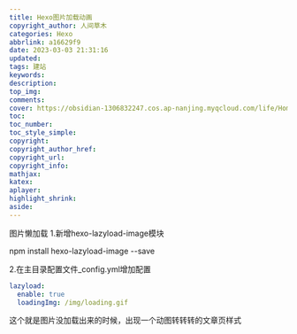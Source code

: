 ```yaml
---
title: Hexo图片加载动画
copyright_author: 人间草木
categories: Hexo
abbrlink: a16629f9
date: 2023-03-03 21:31:16
updated:
tags: 建站
keywords:
description:
top_img: 
comments:
cover: https://obsidian-1306832247.cos.ap-nanjing.myqcloud.com/life/Home03.jpg
toc:
toc_number:
toc_style_simple:
copyright:
copyright_author_href:
copyright_url:
copyright_info:
mathjax:
katex:
aplayer:
highlight_shrink:
aside:
---
```

图片懒加载
1.新增hexo-lazyload-image模块

npm install hexo-lazyload-image --save

2.在主目录配置文件_config.yml增加配置

```yaml
lazyload:
  enable: true
  loadingImg: /img/loading.gif
```

这个就是图片没加载出来的时候，出现一个动图转转转的文章页样式